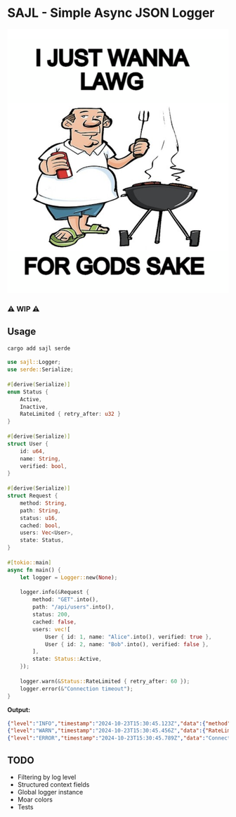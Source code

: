 # SAJL - Simple Async JSON Logger


![me.png](./me.png)


### ⚠️ WIP ⚠️


## Usage

```bash
cargo add sajl serde
```

```rust
use sajl::Logger;
use serde::Serialize;

#[derive(Serialize)]
enum Status { 
    Active, 
    Inactive,
    RateLimited { retry_after: u32 }
}

#[derive(Serialize)]
struct User {
    id: u64,
    name: String,
    verified: bool,
}

#[derive(Serialize)]
struct Request {
    method: String,
    path: String,
    status: u16,
    cached: bool,
    users: Vec<User>,
    state: Status,
}

#[tokio::main]
async fn main() {
    let logger = Logger::new(None);

    logger.info(&Request {
        method: "GET".into(),
        path: "/api/users".into(),
        status: 200,
        cached: false,
        users: vec![
            User { id: 1, name: "Alice".into(), verified: true },
            User { id: 2, name: "Bob".into(), verified: false },
        ],
        state: Status::Active,
    });
    
    logger.warn(&Status::RateLimited { retry_after: 60 });
    logger.error(&"Connection timeout");
}
```

**Output:**
```json
{"level":"INFO","timestamp":"2024-10-23T15:30:45.123Z","data":{"method":"GET","path":"/api/users","status":200,"cached":false,"users":[{"id":1,"name":"Alice","verified":true},{"id":2,"name":"Bob","verified":false}],"state":"Active"}}
{"level":"WARN","timestamp":"2024-10-23T15:30:45.456Z","data":{"RateLimited":{"retry_after":60}}}
{"level":"ERROR","timestamp":"2024-10-23T15:30:45.789Z","data":"Connection timeout"}
```

## TODO

- Filtering by log level
- Structured context fields
- Global logger instance
- Moar colors
- Tests
